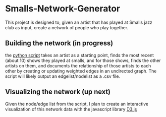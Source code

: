 # Smalls-Network-Generator

This project is designed to, given an artist that has played at Smalls jazz club as input, create a network 
of people who play together.

## Building the network (in progress)
the [python script](/blob/master/networkgen.py) takes an artist as 
a starting point, finds the most recent (about 10) shows they played at smalls, and for those shows, finds the other artists on them, and documents the relationship of those artists to each other by creating or updating weighted edges in an undirected graph. The script will likely output an edgelist/nodelist as a .csv file.
## Visualizing the network (up next)
Given the node/edge list from the script, I plan to create an interactive visualization of this network data with the javascript library [D3.js](d3js.org)